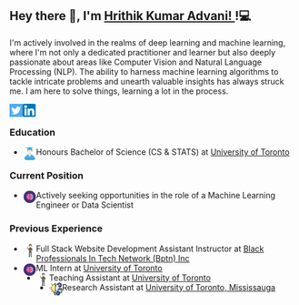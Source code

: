 ## Hey there 👋, I'm <a href="https://www.linkedin.com/in/hrithik-k-586967141/"> Hrithik Kumar Advani! </a>  !:computer:

I'm actively involved in the realms of deep learning and machine learning, where I'm not only a dedicated practitioner and learner but also deeply passionate about areas like Computer Vision and Natural Language Processing (NLP). The ability to harness machine learning algorithms to tackle intricate problems and unearth valuable insights has always struck me. I am here to solve things, learning a lot in the process.

<a href="https://twitter.com/AdvaniHrithik"><img align="left" alt="Hrithik | Twitter" width="23px" src="images/twitter.png" /></a>
<a href="https://www.linkedin.com/in/hrithik-k-586967141/"><img align="left" alt="Hrithik | LinkedIn" width="23px" src="images/linkedin.png" /></a>
<br />

### Education
- <img align="left" alt="grad-student" width="23px" src="images/graduating_student.png"/> Honours Bachelor of Science (CS & STATS) at <a href="https://www.utoronto.ca/"> University of Toronto</a> <br />

### Current Position
-  <img align="left" alt="job" width="23px" src="images/machine-learning.png" /> Actively seeking opportunities in the role of a Machine Learning Engineer or Data Scientist

### Previous Experience
-  <img align="left" alt="job" width="23px" src="images/boy.png" /> Full Stack Website Development Assistant Instructor at <a href="https://www.bptn.com/"> Black Professionals In Tech Network (Bptn) Inc </a> <br />
- <img align="left" alt="job" width="23px" src="images/machine-learning.png" />  ML Intern at <a href="https://www.utoronto.ca/"> University of Toronto </a> <br />
- <img align="left" alt="job" width="23px" src="images/boy.png" /> Teaching Assistant at <a href="https://www.utoronto.ca/"> University of Toronto </a> <br />
- <img align="left" alt="job" width="23px" src="images/idea.png" /> Research Assistant at <a href="https://www.dsp.utoronto.ca/"> University of Toronto, Mississauga </a> <br />












